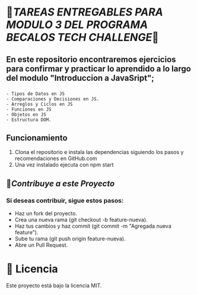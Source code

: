 # 🔹*TAREAS ENTREGABLES PARA MODULO 3 DEL PROGRAMA BECALOS TECH CHALLENGE*🔹

## En este repositorio encontraremos ejercicios para confirmar y practicar lo aprendido a lo largo del modulo "Introduccion a JavaSript";
### 
    - Tipos de Datos en JS
    - Comparaciones y Decisiones en JS. 
    - Arreglos y Ciclos en JS
    - Funciones en JS 
    - Objetos en JS 
    - Estructura DOM. 

## **Funcionamiento** 

1. Clona el repositorio e instala las dependencias siguiendo los pasos y recomendaciones en GitHub.com 
2. Una vez instalado ejecuta con npm start


##  📝*Contribuye a este Proyecto*
### Si deseas contribuir, sigue estos pasos:

- Haz un fork del proyecto.
- Crea una nueva rama (git checkout -b feature-nueva).
- Haz tus cambios y haz commit (git commit -m "Agregada nueva feature").
- Sube tu rama (git push origin feature-nueva).
- Abre un Pull Request.

# 📄 Licencia
Este proyecto está bajo la licencia MIT.